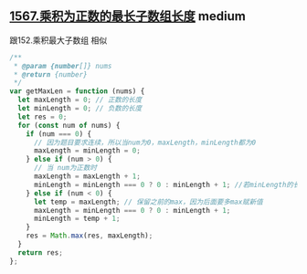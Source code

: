 ## [1567.乘积为正数的最长子数组长度](https://leetcode.cn/problems/maximum-length-of-subarray-with-positive-product/) <Badge type="warning">medium</Badge>

跟152.乘积最大子数组 相似

```js
/**
 * @param {number[]} nums
 * @return {number}
 */
var getMaxLen = function (nums) {
  let maxLength = 0; // 正数的长度
  let minLength = 0; // 负数的长度
  let res = 0;
  for (const num of nums) {
    if (num === 0) {
      // 因为题目要求连续，所以当num为0，maxLength，minLength都为0
      maxLength = minLength = 0;
    } else if (num > 0) {
      // 当 num为正数时
      maxLength = maxLength + 1;
      minLength = minLength === 0 ? 0 : minLength + 1; //若minLength的长度之前就是0，那么还继续为0，否则+1
    } else if (num < 0) {
      let temp = maxLength; // 保留之前的max，因为后面要多max赋新值
      maxLength = minLength === 0 ? 0 : minLength + 1;
      minLength = temp + 1;
    }
    res = Math.max(res, maxLength);
  }
  return res;
};
```
